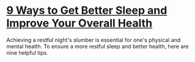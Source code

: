 
# [9 Ways to Get Better Sleep and Improve Your Overall Health](https://www.mindhaste.com/t/sleep/9-ways-to-get-better-sleep-and-improve-your-overall-health-28)

Achieving a restful night's slumber is essential for one's physical and mental health. To ensure a more restful sleep and better health, here are nine helpful tips.
    